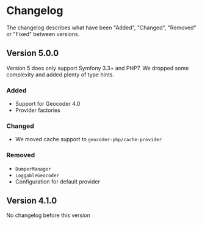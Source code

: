 # Changelog

The changelog describes what have been "Added", "Changed", "Removed" or "Fixed" between versions. 

## Version 5.0.0

Version 5 does only support Symfony 3.3+ and PHP7. We dropped some complexity and added plenty of type hints.  

### Added

- Support for Geocoder 4.0
- Provider factories

### Changed

- We moved cache support to `geocoder-php/cache-provider`

### Removed

- `DumperManager`
- `LoggableGeocoder`
- Configuration for default provider

## Version 4.1.0

No changelog before this version